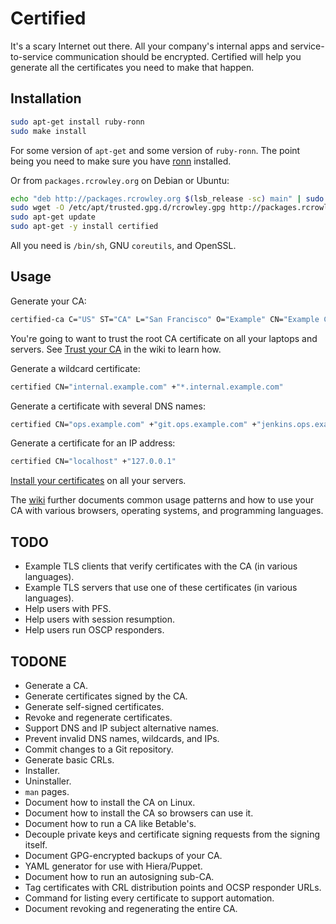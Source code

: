 Certified
=========

It's a scary Internet out there.  All your company's internal apps and service-to-service communication should be encrypted.  Certified will help you generate all the certificates you need to make that happen.

Installation
------------

```sh
sudo apt-get install ruby-ronn
sudo make install
```

For some version of `apt-get` and some version of `ruby-ronn`. The point being you need to make sure you have [ronn](https://github.com/rtomayko/ronn) installed.

Or from `packages.rcrowley.org` on Debian or Ubuntu:

```sh
echo "deb http://packages.rcrowley.org $(lsb_release -sc) main" | sudo tee /etc/apt/sources.list.d/rcrowley.list
sudo wget -O /etc/apt/trusted.gpg.d/rcrowley.gpg http://packages.rcrowley.org/keyring.gpg
sudo apt-get update
sudo apt-get -y install certified
```

All you need is `/bin/sh`, GNU `coreutils`, and OpenSSL.

Usage
-----

Generate your CA:

```sh
certified-ca C="US" ST="CA" L="San Francisco" O="Example" CN="Example CA"
```

You're going to want to trust the root CA certificate on all your laptops and servers.  See [Trust your CA](https://github.com/rcrowley/certified/wiki/Trust-your-CA) in the wiki to learn how.

Generate a wildcard certificate:

```sh
certified CN="internal.example.com" +"*.internal.example.com"
```

Generate a certificate with several DNS names:

```sh
certified CN="ops.example.com" +"git.ops.example.com" +"jenkins.ops.example.com"
```

Generate a certificate for an IP address:

```sh
certified CN="localhost" +"127.0.0.1"
```

[Install your certificates](https://github.com/rcrowley/certified/wiki/Install-your-certificates) on all your servers.

The [wiki](https://github.com/rcrowley/certified/wiki) further documents common usage patterns and how to use your CA with various browsers, operating systems, and programming languages.

TODO
----

* Example TLS clients that verify certificates with the CA (in various languages).
* Example TLS servers that use one of these certificates (in various languages).
* Help users with PFS.
* Help users with session resumption.
* Help users run OSCP responders.

TODONE
------

* Generate a CA.
* Generate certificates signed by the CA.
* Generate self-signed certificates.
* Revoke and regenerate certificates.
* Support DNS and IP subject alternative names.
* Prevent invalid DNS names, wildcards, and IPs.
* Commit changes to a Git repository.
* Generate basic CRLs.
* Installer.
* Uninstaller.
* `man` pages.
* Document how to install the CA on Linux.
* Document how to install the CA so browsers can use it.
* Document how to run a CA like Betable's.
* Decouple private keys and certificate signing requests from the signing itself.
* Document GPG-encrypted backups of your CA.
* YAML generator for use with Hiera/Puppet.
* Document how to run an autosigning sub-CA.
* Tag certificates with CRL distribution points and OCSP responder URLs.
* Command for listing every certificate to support automation.
* Document revoking and regenerating the entire CA.
